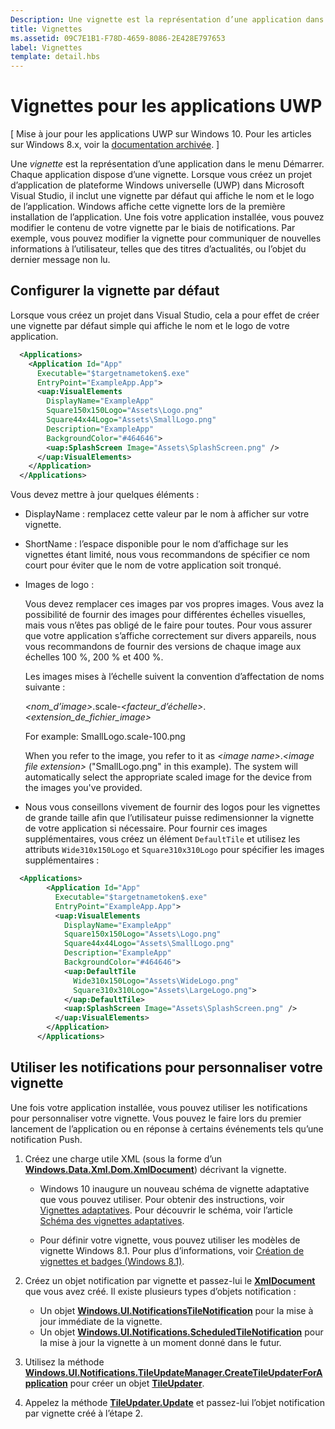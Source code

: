 ```yaml
---
Description: Une vignette est la représentation d’une application dans le menu Démarrer. Chaque application dispose d’une vignette. Lorsque vous créez un projet d’application de plateforme Windows universelle (UWP) dans Microsoft Visual Studio, il inclut une vignette par défaut qui affiche le nom et le logo de l’application.
title: Vignettes
ms.assetid: 09C7E1B1-F78D-4659-8086-2E428E797653
label: Vignettes
template: detail.hbs
---
```


# Vignettes pour les applications UWP


\[ Mise à jour pour les applications UWP sur Windows 10. Pour les articles sur Windows 8.x, voir la [documentation archivée](http://go.microsoft.com/fwlink/p/?linkid=619132). \]


Une *vignette* est la représentation d’une application dans le menu Démarrer. Chaque application dispose d’une vignette. Lorsque vous créez un projet d’application de plateforme Windows universelle (UWP) dans Microsoft Visual Studio, il inclut une vignette par défaut qui affiche le nom et le logo de l’application. Windows affiche cette vignette lors de la première installation de l’application. Une fois votre application installée, vous pouvez modifier le contenu de votre vignette par le biais de notifications. Par exemple, vous pouvez modifier la vignette pour communiquer de nouvelles informations à l’utilisateur, telles que des titres d’actualités, ou l’objet du dernier message non lu.

## <span id="Configure_the_default_tile"> </span> <span id="configure_the_default_tile"> </span> <span id="CONFIGURE_THE_DEFAULT_TILE"> </span>Configurer la vignette par défaut


Lorsque vous créez un projet dans Visual Studio, cela a pour effet de créer une vignette par défaut simple qui affiche le nom et le logo de votre application.

```XML
  <Applications>
    <Application Id="App"
      Executable="$targetnametoken$.exe"
      EntryPoint="ExampleApp.App">
      <uap:VisualElements
        DisplayName="ExampleApp"
        Square150x150Logo="Assets\Logo.png"
        Square44x44Logo="Assets\SmallLogo.png"
        Description="ExampleApp"
        BackgroundColor="#464646">
        <uap:SplashScreen Image="Assets\SplashScreen.png" />
      </uap:VisualElements>
    </Application>
  </Applications>
```

Vous devez mettre à jour quelques éléments :

-   DisplayName : remplacez cette valeur par le nom à afficher sur votre vignette.
-   ShortName : l’espace disponible pour le nom d’affichage sur les vignettes étant limité, nous vous recommandons de spécifier ce nom court pour éviter que le nom de votre application soit tronqué.
-   Images de logo :

    Vous devez remplacer ces images par vos propres images. Vous avez la possibilité de fournir des images pour différentes échelles visuelles, mais vous n’êtes pas obligé de le faire pour toutes. Pour vous assurer que votre application s’affiche correctement sur divers appareils, nous vous recommandons de fournir des versions de chaque image aux échelles 100 %, 200 % et 400 %.

    Les images mises à l’échelle suivent la convention d’affectation de noms suivante :
    
    *&lt;nom_d’image&gt;*.scale-*&lt;facteur_d’échelle&gt;*.*&lt;extension_de_fichier_image&gt;* 


     

    For example: SmallLogo.scale-100.png

    When you refer to the image, you refer to it as *&lt;image name&gt;*.*&lt;image file extension&gt;* ("SmallLogo.png" in this example). The system will automatically select the appropriate scaled image for the device from the images you've provided.

-   Nous vous conseillons vivement de fournir des logos pour les vignettes de grande taille afin que l’utilisateur puisse redimensionner la vignette de votre application si nécessaire. Pour fournir ces images supplémentaires, vous créez un élément `DefaultTile` et utilisez les attributs `Wide310x150Logo` et `Square310x310Logo` pour spécifier les images supplémentaires :
```    XML
  <Applications>
        <Application Id="App"
          Executable="$targetnametoken$.exe"
          EntryPoint="ExampleApp.App">
          <uap:VisualElements
            DisplayName="ExampleApp"
            Square150x150Logo="Assets\Logo.png"
            Square44x44Logo="Assets\SmallLogo.png"
            Description="ExampleApp"
            BackgroundColor="#464646">
            <uap:DefaultTile
              Wide310x150Logo="Assets\WideLogo.png"
              Square310x310Logo="Assets\LargeLogo.png">
            </uap:DefaultTile>
            <uap:SplashScreen Image="Assets\SplashScreen.png" />
          </uap:VisualElements>
        </Application>
      </Applications>
```

## <span id="Use_notifications_to_customize_your_tile"> </span> <span id="use_notifications_to_customize_your_tile"> </span> <span id="USE_NOTIFICATIONS_TO_CUSTOMIZE_YOUR_TILE"> </span>Utiliser les notifications pour personnaliser votre vignette


Une fois votre application installée, vous pouvez utiliser les notifications pour personnaliser votre vignette. Vous pouvez le faire lors du premier lancement de l’application ou en réponse à certains événements tels qu’une notification Push.

1.  Créez une charge utile XML (sous la forme d’un [**Windows.Data.Xml.Dom.XmlDocument**](https://msdn.microsoft.com/library/windows/apps/br206173)) décrivant la vignette.

    -   Windows 10 inaugure un nouveau schéma de vignette adaptative que vous pouvez utiliser. Pour obtenir des instructions, voir [Vignettes adaptatives](tiles-and-notifications-create-adaptive-tiles.md). Pour découvrir le schéma, voir l’article [Schéma des vignettes adaptatives](tiles-and-notifications-adaptive-tiles-schema.md). 

    -   Pour définir votre vignette, vous pouvez utiliser les modèles de vignette Windows 8.1. Pour plus d’informations, voir [Création de vignettes et badges (Windows 8.1)](https://msdn.microsoft.com/library/windows/apps/xaml/hh868260).

2.  Créez un objet notification par vignette et passez-lui le [**XmlDocument**](https://msdn.microsoft.com/library/windows/apps/br206173) que vous avez créé. Il existe plusieurs types d’objets notification :
    -   Un objet [**Windows.UI.NotificationsTileNotification**](https://msdn.microsoft.com/library/windows/apps/br208616) pour la mise à jour immédiate de la vignette.
    -   Un objet [**Windows.UI.Notifications.ScheduledTileNotification**](https://msdn.microsoft.com/library/windows/apps/hh701637) pour la mise à jour la vignette à un moment donné dans le futur.

3.  Utilisez la méthode [**Windows.UI.Notifications.TileUpdateManager.CreateTileUpdaterForApplication**](https://msdn.microsoft.com/library/windows/apps/br208623) pour créer un objet [**TileUpdater**](https://msdn.microsoft.com/library/windows/apps/br208628).
4.  Appelez la méthode [**TileUpdater.Update**](https://msdn.microsoft.com/library/windows/apps/br208632) et passez-lui l’objet notification par vignette créé à l’étape 2.

 

 




<!--HONumber=Mar16_HO1-->
